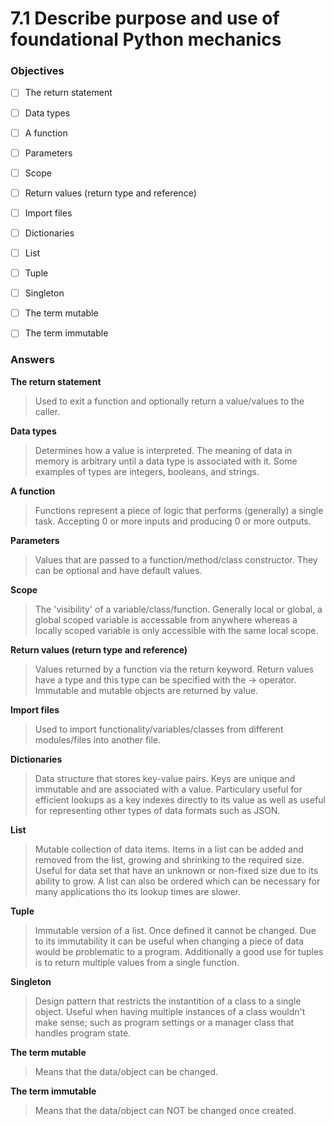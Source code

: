 # 7.1 Describe purpose and use of foundational Python mechanics

### Objectives

- [ ] The return statement
- [ ] Data types
- [ ] A function
- [ ] Parameters
- [ ] Scope
- [ ] Return values (return type and reference)
- [ ] Import files
- [ ] Dictionaries
- [ ] List
- [ ] Tuple
- [ ] Singleton
- [ ] The term mutable
- [ ] The term immutable


### Answers

**The return statement**
> Used to exit a function and optionally return a value/values to the caller.

**Data types**
> Determines how a value is interpreted. The meaning of data in memory is arbitrary until a data type is associated with it. Some examples of types are integers, booleans, and strings.

**A function**
> Functions represent a piece of logic that performs (generally) a single task. Accepting 0 or more inputs and producing 0 or more outputs.

**Parameters**
> Values that are passed to a function/method/class constructor. They can be optional and have default values.

**Scope**
> The 'visibility' of a variable/class/function. Generally local or global, a global scoped variable is accessable from anywhere whereas a locally scoped variable is only accessible with the same local scope.

**Return values (return type and reference)**
> Values returned by a function via the return keyword. Return values have a type and this type can be specified with the -> operator. Immutable and mutable objects are returned by value.

**Import files**
> Used to import functionality/variables/classes from different modules/files into another file.

**Dictionaries**
> Data structure that stores key-value pairs. Keys are unique and immutable and are associated with a value. 
Particulary useful for efficient lookups as a key indexes directly to its value as well as useful for representing other types of data formats such as JSON.

**List**
> Mutable collection of data items. Items in a list can be added and removed from the list, growing and shrinking to the required size. Useful for data set that have an unknown or non-fixed size due to its ability to grow. A list can also be ordered which can be necessary for many applications tho its lookup times are slower.

**Tuple**
> Immutable version of a list. Once defined it cannot be changed. Due to its immutability it can be useful when changing a piece of data would be problematic to a program. Additionally a good use for tuples is to return multiple values from a single function.

**Singleton**
> Design pattern that restricts the instantition of a class to a single object. Useful when having multiple instances of a class wouldn't make sense; such as program settings or a manager class that handles program state.

**The term mutable**
> Means that the data/object can be changed.

**The term immutable**
> Means that the data/object can NOT be changed once created.
